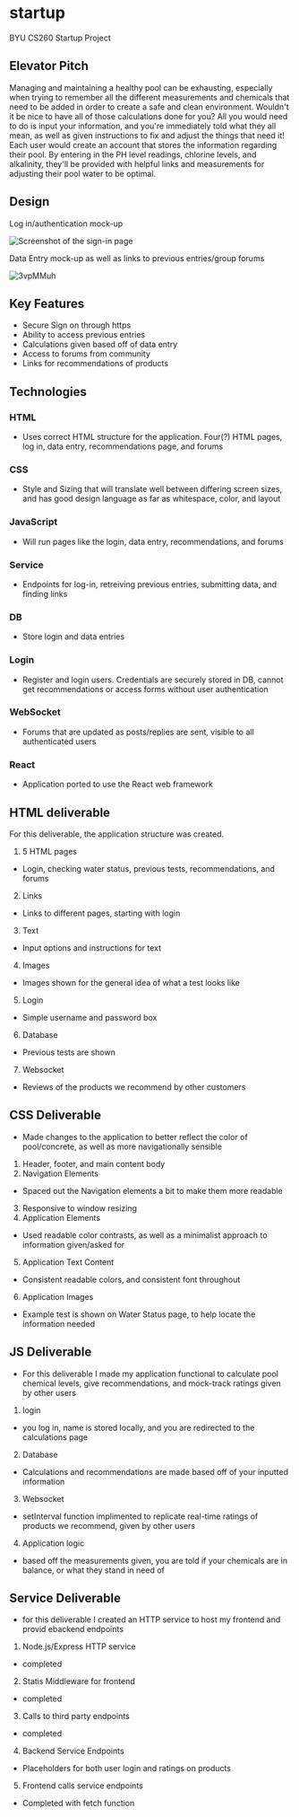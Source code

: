 # startup
BYU CS260 Startup Project

## Elevator Pitch

Managing and maintaining a healthy pool can be exhausting, especially when trying to remember all the different measurements and chemicals that need to be added in order to create a safe and clean environment. Wouldn't it be nice to have all of those calculations done for you? All you would need to do is input your information, and you're immediately told what they all mean, as well as given instructions to fix and adjust the things that need it! Each user would create an account that stores the information regarding their pool. By entering in the PH level readings, chlorine levels, and alkalinity, they'll be provided with helpful links and measurements for adjusting their pool water to be optimal.


## Design

Log in/authentication mock-up

![Screenshot of the sign-in page](https://github.com/garrettsvance/startup/assets/88953533/33ccd6b8-c72b-4c84-8e36-55fdbdc94724)

Data Entry mock-up as well as links to previous entries/group forums

![3vpMMuh](https://github.com/garrettsvance/startup/assets/88953533/687bb48f-8a40-4fa7-b935-a60d7e60fa7a)




## Key Features
* Secure Sign on through https
* Ability to access previous entries
* Calculations given based off of data entry
* Access to forums from community
* Links for recommendations of products

## Technologies

### HTML
* Uses correct HTML structure for the application. Four(?) HTML pages, log in, data entry, recommendations page, and forums

### CSS
* Style and Sizing that will translate well between differing screen sizes, and has good design language as far as whitespace, color, and layout


### JavaScript
* Will run pages like the login, data entry, recommendations, and forums


### Service
* Endpoints for log-in, retreiving previous entries, submitting data, and finding links


### DB
* Store login and data entries


### Login
* Register and login users. Credentials are securely stored in DB, cannot get recommendations or access forms without user authentication


### WebSocket
* Forums that are updated as posts/replies are sent, visible to all authenticated users


### React
* Application ported to use the React web framework

## HTML deliverable
For this deliverable, the application structure was created.
1. 5 HTML pages
  - Login, checking water status, previous tests, recommendations, and forums
2. Links
  - Links to different pages, starting with login
3. Text
  - Input options and instructions for text
4. Images
  - Images shown for the general idea of what a test looks like
5. Login
  - Simple username and password box
6. Database
  - Previous tests are shown
7. Websocket
  - Reviews of the products we recommend by other customers

## CSS Deliverable
* Made changes to the application to better reflect the color of pool/concrete, as well as more navigationally sensible

1. Header, footer, and main content body
2. Navigation Elements
  - Spaced out the Navigation elements a bit to make them more readable
3. Responsive to window resizing
4. Application Elements
  - Used readable color contrasts, as well as a minimalist approach to information given/asked for
5. Application Text Content
  - Consistent readable colors, and consistent font throughout
6. Application Images
  - Example test is shown on Water Status page, to help locate the information needed

## JS Deliverable
* For this deliverable I made my application functional to calculate pool chemical levels, give recommendations, and mock-track ratings given by other users

1. login
  - you log in, name is stored locally, and you are redirected to the calculations page
2. Database 
  - Calculations and recommendations are made based off of your inputted information
3. Websocket
  - setInterval function implimented to replicate real-time ratings of products we recommend, given by other users
4. Application logic 
  - based off the measurements given, you are told if your chemicals are in balance, or what they stand in need of

## Service Deliverable
* for this deliverable I created an HTTP service to host my frontend and provid ebackend endpoints

1. Node.js/Express HTTP service
  - completed
2. Statis Middleware for frontend
  - completed
3. Calls to third party endpoints
  - completed
4. Backend Service Endpoints
  - Placeholders for both user login and ratings on products
5. Frontend calls service endpoints
  - Completed with fetch function 

